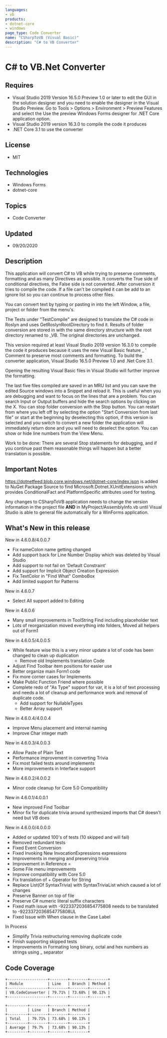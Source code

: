 ```yaml
---
languages:
- vb
products:
- dotnet-core
- windows
page_type: Code Converter
name: "CSharpToVB (Visual Basic)"
description: "C# to VB Converter"
---
```

# C# to VB.Net Converter

## Requires

- Visual Studio 2019 Version 16.5.0 Preview 1.0 or later to edit the GUI in the solution designer and you need to enable the designer in the Visual Studio Preview. Go to Tools > Options > Environment > Preview Features and select the Use the preview Windows Forms designer for .NET Core application option. 
- Visual Studio 2019 version 16.3.0 to compile the code it produces
- .NET Core 3.1 to use the converter

## License
- MIT

## Technologies
  - Windows Forms
  - dotnet-core

## Topics
- Code Converter

## Updated
- 09/20/2020

## Description
This application will convert C# to VB while trying to preserve comments, formatting and as many Directives
as possible. It converts the True side of conditional directives, the False side is not converted. After
conversion it tries to compile the code. If a file can't be compiled it can be add to an ignore list so you can continue to process other files.

You can convert text by typing or pasting in into the left Window, a file, project or folder from the menu's.

The Tests under "TestCompile" are designed to translate the C# code in Roslyn and uses
GetRoslynRootDirectory to find it. Results of folder conversion are stored in with the same directory
structure with the root directory renamed to _VB. The original directories are unchanged.

This version required at least Visual Studio 2019 version 16.3.0 to compile the code it produces because it uses the new Visual Basic feature _ ' Comment to preserve
most comments and formatting. To build the converter application, Visual Studio 16.5.0 Preview 1.0 and .Net Core 3.1.

Opening the resulting Visual Basic files in Visual Studio will further improve the formatting.

The last five files compiled are saved in an MRU list and you can save the edited Source windows into
a Snippet and reload it. This is useful when you are debugging and want to focus on the lines that
are a problem. You can search Input or Output buffers and hide the search options by clicking on the X.
You can stop folder conversion with the Stop button. You can restart from where you left off by selecting the option
"Start Conversion from last file" or start at the beginning by deselecting this option, if this version is
selected and you switch to convert a new folder the application will immediately return done and you will
need to deselect the option. You can show or hide line numbers from the View Menu.

Work to be done:
There are several Stop statements for debugging, and if you continue past them reasonable things will
happen but a better translation is possible.

## Important Notes
https://dotnetfeed.blob.core.windows.net/dotnet-core/index.json is added to NuGet Package Source to find
Microsoft.Dotnet.XUnitExtensions which provides ConditionalFact and PlatformSpecific attributes used for testing.

Any changes to CSharpToVB application needs to change the version information in the project file **AND** in MyProject/AssemblyInfo.vb until Visual Studio is able to general file automatically for a WinForms application.

## What's New in this release
  New in 4.6.0.8/4.0.0.7
  - Fix nameColon name getting changed
  - Add support back for Line Number Display which was deleted by Visual Studio
  - Add support to not fail on 'Default Constraint'
  - Add support for Implicit Object Creation Expression 
  - Fix TextColor in "Find What" ComboBox
  - Add limited support for Patterns

  New in 4.6.0.7
  - Select All support added to Editing

  New in 4.6.0.6
  - Many small improvements in ToolString Find including placeholder text
  - Lots of reorganization moved everything into folders, Moved all helpers out of  Form1

  New in 4.6.0.5/4.0.0.5
  - While feature wise this is a very minor update a lot of code has been changed to clean up duplication
      - Remove old Implements translation Code
  - Adjust Find Toolbar item positions for easier use
  - Better organize main Form1 code
  - Fix more corner cases for Implements
  - Make Public Function Friend where possible
  - Complete redo of "As Type" support for var, it is a lot of text processing and needs a lot of cleanup and performance work and removal of duplicate code.
      - Add support for NullableTypes
      - Better Array support

  New in 4.6.0.4/4.0.0.4
  - Improve Menu placement and internal naming
  - Improve Char integer math

  New in 4.6.0.3/4.0.0.3
  - Allow Paste of Plain Text
  - Performance improvement in converting Trivia
  - Fix most failed tests around implements
  - More improvements in Interface support

  New in 4.6.0.2/4.0.0.2
  - Minor code cleanup for Core 5.0 Compatibility

  New in 4.6.0.1/4.0.0.1
  - New improved Find Toolbar
  - Minor fix for duplicate trivia around synthesized imports that C# doesn't need but VB does

  New in 4.6.0.0/4.0.0.0
  - Added or updated 100's of tests (10 skipped and will fail)
  - Removed redundant tests
  - Fixed Event Conversion
  - Fixed Invoking New InvocationExpressions expressions
  - Improvements in merging and preserving trivia
  - Improvement in Reference =
  - Some File menu improvements
  - Improve compatibility with Core 5.0
  - Fix translation of + Operator for String
  - Replace List(Of SyntaxTrivia) with SyntaxTriviaList which caused a lot of changes
  - Preserve Banner on top of file
  - Preserve C# numeric literal suffix characters
  - Fixed math issue with -9223372036854775808 needs to be translated to -9223372036854775808UL
  - Fixed Issue with When clause in the Case Label

  In Process
  - Simplify Trivia restructuring removing duplicate code
  - Finish supporting skipped tests
  - Improvements in Formating long binary, octal and hex numbers as strings using _ separator

## Code Coverage
```
+------------------+--------+--------+--------+
| Module           | Line   | Branch | Method |
+------------------+--------+--------+--------+
| VB.CodeConverter | 79.71% | 73.68% | 90.13% |
+------------------+--------+--------+--------+

+---------+--------+--------+--------+
|         | Line   | Branch | Method |
+---------+--------+--------+--------+
| Total   | 79.71% | 73.68% | 90.13% |
+---------+--------+--------+--------+
| Average | 79.7%  | 73.68% | 90.13% |
+---------+--------+--------+--------+
```